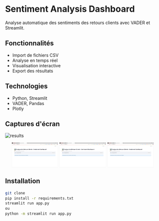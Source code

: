 # Sentiment Analysis Dashboard

Analyse automatique des sentiments des retours clients avec VADER et Streamlit.

## Fonctionnalités
- Import de fichiers CSV
- Analyse en temps réel
- Visualisation interactive
- Export des résultats

## Technologies
- Python, Streamlit
- VADER, Pandas
- Plotly

## Captures d'écran
![results](https://github.com/user-attachments/assets/2e133b13-eac0-4907-a85a-4609a900f8ab)
<div align="center">
  <img src="./screenshots/result1.png" width="30%" alt="Résultat 1">
  <img src="./screenshots/result2.png" width="30%" alt="Résultat 2">
  <img src="./screenshots/result3.png" width="30%" alt="Résultat 3">
</div>

## Installation
```bash
git clone 
pip install -r requirements.txt
streamlit run app.py
ou
python -m streamlit run app.py



